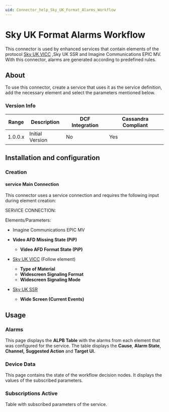 ```yaml
---
uid: Connector_help_Sky_UK_Format_Alarms_Workflow
---
```


# Sky UK Format Alarms Workflow

This connector is used by enhanced services that contain elements of the protocol [Sky UK VICC](xref:Connector_help_Sky_UK_VICC) ,Sky UK SSR and Imagine Communications EPIC MV. With this connector, alarms are generated according to predefined rules.

## About

To use this connector, create a service that uses it as the service definition, add the necessary element and select the parameters mentioned below.

### Version Info

| **Range** | **Description** | **DCF Integration** | **Cassandra Compliant** |
|------------------|-----------------|---------------------|-------------------------|
| 1.0.0.x          | Initial Version | No                  | Yes                     |

## Installation and configuration

### Creation

#### service Main Connection

This connector uses a service connection and requires the following input during element creation:

SERVICE CONNECTION:

Elements/Parameters:

- Imagine Communications EPIC MV

- **Video AFD Missing State (PiP)**
  - **Video AFD Format State (PiP)**

- [Sky UK VICC](xref:Connector_help_Sky_UK_VICC) (Follow element)
  - **Type of Material**
  - **Widescreen Signaling Format**
  - **Widescreen Signaling Mode**

- [Sky UK SSR](xref:Connector_help_Sky_UK_VICC)
  - **Wide Screen (Current Events)**

## Usage

### Alarms

This page displays the **ALPB Table** with the alarms from each element that was configured for the service. The table displays the **Cause**, **Alarm State**, **Channel,** **Suggested Action** and **Target UI.**

### Device Data

This page contains the state of the workflow decision nodes. It displays the values of the subscribed parameters.

### Subscriptions Active

Table with subscribed parameters of the service.
